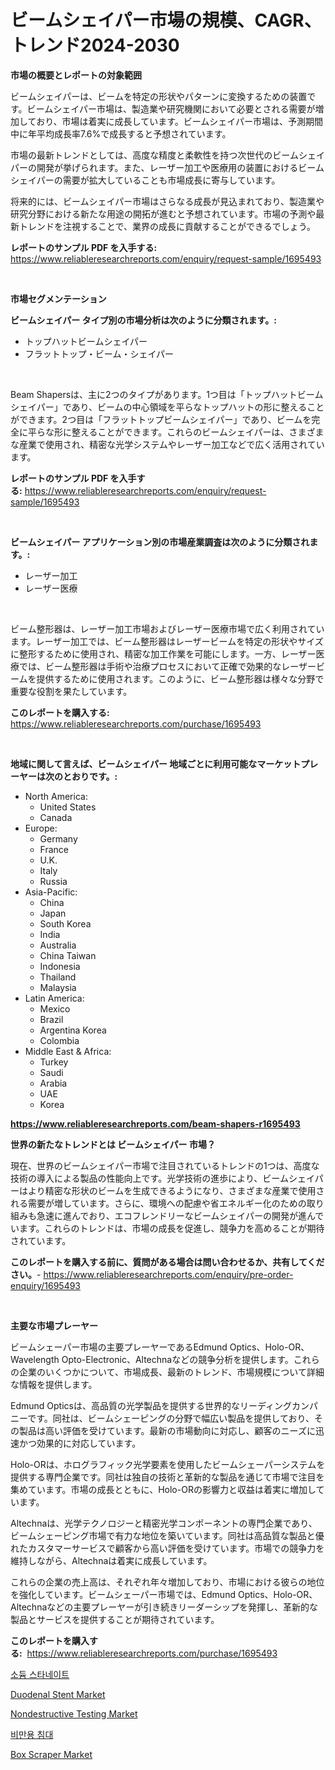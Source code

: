 <p><h1>ビームシェイパー市場の規模、CAGR、トレンド2024-2030</h1></p><p><strong>市場の概要とレポートの対象範囲</strong></p>
<p><p>ビームシェイパーは、ビームを特定の形状やパターンに変換するための装置です。ビームシェイパー市場は、製造業や研究機関において必要とされる需要が増加しており、市場は着実に成長しています。ビームシェイパー市場は、予測期間中に年平均成長率7.6%で成長すると予想されています。</p><p>市場の最新トレンドとしては、高度な精度と柔軟性を持つ次世代のビームシェイパーの開発が挙げられます。また、レーザー加工や医療用の装置におけるビームシェイパーの需要が拡大していることも市場成長に寄与しています。</p><p>将来的には、ビームシェイパー市場はさらなる成長が見込まれており、製造業や研究分野における新たな用途の開拓が進むと予想されています。市場の予測や最新トレンドを注視することで、業界の成長に貢献することができるでしょう。</p></p>
<p><strong>レポートのサンプル PDF を入手する:</strong> <a href="https://www.reliableresearchreports.com/enquiry/request-sample/1695493">https://www.reliableresearchreports.com/enquiry/request-sample/1695493</a></p>
<p>&nbsp;</p>
<p><strong>市場セグメンテーション</strong></p>
<p><strong>ビームシェイパー タイプ別の市場分析は次のように分類されます。:</strong></p>
<p><ul><li>トップハットビームシェイパー</li><li>フラットトップ・ビーム・シェイパー</li></ul></p>
<p>&nbsp;</p>
<p><p>Beam Shapersは、主に2つのタイプがあります。1つ目は「トップハットビームシェイパー」であり、ビームの中心領域を平らなトップハットの形に整えることができます。2つ目は「フラットトップビームシェイパー」であり、ビームを完全に平らな形に整えることができます。これらのビームシェイパーは、さまざまな産業で使用され、精密な光学システムやレーザー加工などで広く活用されています。</p></p>
<p><strong>レポートのサンプル PDF を入手する:</strong>&nbsp;<a href="https://www.reliableresearchreports.com/enquiry/request-sample/1695493">https://www.reliableresearchreports.com/enquiry/request-sample/1695493</a></p>
<p>&nbsp;</p>
<p><strong> ビームシェイパー アプリケーション別の市場産業調査は次のように分類されます。:</strong></p>
<p><ul><li>レーザー加工</li><li>レーザー医療</li></ul></p>
<p>&nbsp;</p>
<p><p>ビーム整形器は、レーザー加工市場およびレーザー医療市場で広く利用されています。レーザー加工では、ビーム整形器はレーザービームを特定の形状やサイズに整形するために使用され、精密な加工作業を可能にします。一方、レーザー医療では、ビーム整形器は手術や治療プロセスにおいて正確で効果的なレーザービームを提供するために使用されます。このように、ビーム整形器は様々な分野で重要な役割を果たしています。</p></p>
<p><strong>このレポートを購入する:</strong>&nbsp; <a href="https://www.reliableresearchreports.com/purchase/1695493">https://www.reliableresearchreports.com/purchase/1695493</a></p>
<p>&nbsp;</p>
<p><strong>地域に関して言えば、ビームシェイパー 地域ごとに利用可能なマーケットプレーヤーは次のとおりです。:</strong></p>
<p><ul>
    <li>
        North America:
        <ul>
            <li>United States</li>
            <li>Canada</li>
        </ul>
    </li>
    <li>
        Europe:
        <ul>
            <li>Germany</li>
            <li>France</li>
            <li>U.K.</li>
            <li>Italy</li>
            <li>Russia</li>
        </ul>
    </li>
    <li>
        Asia-Pacific:
        <ul>
            <li>China</li>
            <li>Japan</li>
            <li>South Korea</li>
            <li>India</li>
            <li>Australia</li>
            <li>China Taiwan</li>
            <li>Indonesia</li>
            <li>Thailand</li>
            <li>Malaysia</li>
        </ul>
    </li>
    <li>
        Latin America:
        <ul>
            <li>Mexico</li>
            <li>Brazil</li>
            <li>Argentina Korea</li>
            <li>Colombia</li>
        </ul>
    </li>
    <li>
        Middle East & Africa:
        <ul>
            <li>Turkey</li>
            <li>Saudi</li>
            <li>Arabia</li>
            <li>UAE</li>
            <li>Korea</li>
        </ul>
    </li>
    </ul></p>
<p><strong><a href="https://www.reliableresearchreports.com/beam-shapers-r1695493">https://www.reliableresearchreports.com/beam-shapers-r1695493</a></strong>&nbsp;</p>
<p><strong>世界の新たなトレンドとは ビームシェイパー 市場？</strong></p>
<p><p>現在、世界のビームシェイパー市場で注目されているトレンドの1つは、高度な技術の導入による製品の性能向上です。光学技術の進歩により、ビームシェイパーはより精密な形状のビームを生成できるようになり、さまざまな産業で使用される需要が増しています。さらに、環境への配慮や省エネルギー化のための取り組みも急速に進んでおり、エコフレンドリーなビームシェイパーの開発が進んでいます。これらのトレンドは、市場の成長を促進し、競争力を高めることが期待されています。</p></p>
<p><strong>このレポートを購入する前に、質問がある場合は問い合わせるか、共有してください。</strong>- <a href="https://www.reliableresearchreports.com/enquiry/pre-order-enquiry/1695493">https://www.reliableresearchreports.com/enquiry/pre-order-enquiry/1695493</a></p>
<p>&nbsp;</p>
<p><strong>主要な市場プレーヤー</strong></p>
<p><p>ビームシェーパー市場の主要プレーヤーであるEdmund Optics、Holo-OR、Wavelength Opto-Electronic、Altechnaなどの競争分析を提供します。これらの企業のいくつかについて、市場成長、最新のトレンド、市場規模について詳細な情報を提供します。</p><p>Edmund Opticsは、高品質の光学製品を提供する世界的なリーディングカンパニーです。同社は、ビームシェーピングの分野で幅広い製品を提供しており、その製品は高い評価を受けています。最新の市場動向に対応し、顧客のニーズに迅速かつ効果的に対応しています。</p><p>Holo-ORは、ホログラフィック光学要素を使用したビームシェーパーシステムを提供する専門企業です。同社は独自の技術と革新的な製品を通じて市場で注目を集めています。市場の成長とともに、Holo-ORの影響力と収益は着実に増加しています。</p><p>Altechnaは、光学テクノロジーと精密光学コンポーネントの専門企業であり、ビームシェーピング市場で有力な地位を築いています。同社は高品質な製品と優れたカスタマーサービスで顧客から高い評価を受けています。市場での競争力を維持しながら、Altechnaは着実に成長しています。</p><p>これらの企業の売上高は、それぞれ年々増加しており、市場における彼らの地位を強化しています。ビームシェーパー市場では、Edmund Optics、Holo-OR、Altechnaなどの主要プレーヤーが引き続きリーダーシップを発揮し、革新的な製品とサービスを提供することが期待されています。</p></p>
<p><strong>このレポートを購入する:</strong>&nbsp;&nbsp;<a href="https://www.reliableresearchreports.com/purchase/1695493">https://www.reliableresearchreports.com/purchase/1695493</a></p>
<p><p><a href="https://medium.com/@travisohan56562023/%EC%8A%A4%EC%A6%88-%ED%8E%98%EC%9D%B4%ED%84%B0%EB%82%98%ED%8A%B8-%EC%8B%9C%EC%9E%A5-%EA%B7%9C%EB%AA%A8-%EC%8B%9C%EC%9E%A5-%EC%A0%84%EB%A7%9D-%EB%B0%8F-%EC%8B%9C%EC%9E%A5-%EC%98%88%EC%B8%A1-2024-2031-bed57286ce2c">소듐 스타네이트</a></p><p><a href="https://copper-carbon-84f.notion.site/Duodenal-Stent-Market-Analysis-and-Sze-Forecasted-for-period-from-2024-to-2031-dd4f266b3dda4e42a145b4791927512a">Duodenal Stent Market</a></p><p><a href="https://view.publitas.com/reportprime-1/nondestructive-testing-market-focuses-on-market-share-size-and-projected-forecast-till-2031/">Nondestructive Testing Market</a></p><p><a href="https://medium.com/@davionolson1/%EB%B9%84%EC%95%A0%EB%A6%AC%ED%8A%B8%EB%A6%AD-%EC%B9%A8%EB%8C%80-%EC%8B%9C%EC%9E%A5-%EC%9D%B8%EC%82%AC%EC%9D%B4%ED%8A%B8-%EC%8B%9C%EC%9E%A5-%EB%8F%99%ED%96%A5-%EC%84%B1%EC%9E%A5-2024%EB%85%84%EB%B6%80%ED%84%B0-2031%EB%85%84%EA%B9%8C%EC%A7%80-%EC%98%88%EC%B8%A1-771c94505aee">비만용 침대</a></p><p><a href="https://github.com/AKSHATREPORTPRIME/Market-Research-Report-List-4/blob/main/box-scraper-market.md">Box Scraper Market</a></p></p>